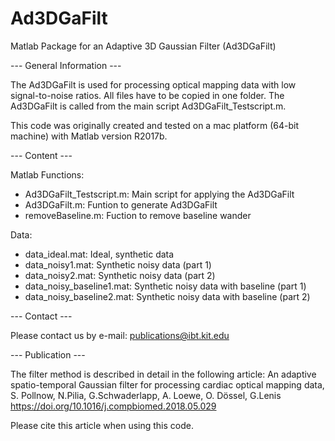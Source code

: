 # Ad3DGaFilt

Matlab Package for an Adaptive 3D Gaussian Filter (Ad3DGaFilt)

--- General Information ---

The Ad3DGaFilt is used for processing optical mapping data with low signal-to-noise ratios. All files have to be copied in one folder. The Ad3DGaFilt is called from the main script Ad3DGaFilt_Testscript.m.

This code was originally created and tested on a mac platform (64-bit machine) with Matlab version R2017b.

--- Content ---

Matlab Functions:
- Ad3DGaFilt_Testscript.m: Main script for applying the Ad3DGaFilt
- Ad3DGaFilt.m: Funtion to generate Ad3DGaFilt
- removeBaseline.m: Fuction to remove baseline wander

Data:
- data_ideal.mat: Ideal, synthetic data
- data_noisy1.mat: Synthetic noisy data (part 1)
- data_noisy2.mat: Synthetic noisy data (part 2)
- data_noisy_baseline1.mat: Synthetic noisy data with baseline (part 1)
- data_noisy_baseline2.mat: Synthetic noisy data with baseline (part 2)
 
--- Contact ---

Please contact us by e-mail: publications@ibt.kit.edu

--- Publication ---

The filter method is described in detail in the following article: 
An adaptive spatio-temporal Gaussian filter for processing cardiac optical mapping data, S. Pollnow, N.Pilia, G.Schwaderlapp, A. Loewe, O. Dössel, G.Lenis
https://doi.org/10.1016/j.compbiomed.2018.05.029

Please cite this article when using this code.


